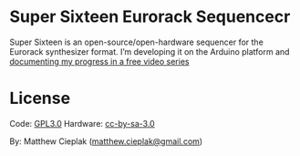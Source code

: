 # Super Sixteen Eurorack Sequencecr
Super Sixteen is an open-source/open-hardware sequencer for the Eurorack synthesizer format. I’m developing it on the Arduino platform and [documenting my progress in a free video series](
https://www.youtube.com/playlist?list=PLXcIAQij6ZZKMTHAFv8BHvEnsouNYhx3t)

# License
Code: [GPL3.0](https://www.gnu.org/licenses/gpl-3.0.en.html)
Hardware: [cc-by-sa-3.0](https://creativecommons.org/licenses/by-sa/3.0/deed.en)

By: Matthew Cieplak (matthew.cieplak@gmail.com)

